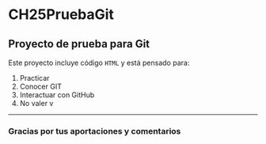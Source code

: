 # CH25PruebaGit
## Proyecto de prueba para Git
Este proyecto incluye código `HTML` y está pensado para:
1. Practicar
2. Conocer GIT
3. Interactuar con GitHub
4. No valer v
---

### Gracias por tus aportaciones y comentarios
